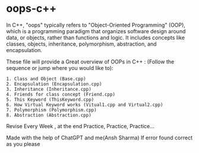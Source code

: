 # oops-c++
In C++, "oops" typically refers to "Object-Oriented Programming" (OOP), 
which is a programming paradigm that organizes software design around data, or objects, rather than functions and logic. 
It includes concepts like classes, objects, inheritance, polymorphism, abstraction, and encapsulation.

These file will provide a Great overview of OOPs in C++ : (Follow the sequence or jump where you would like to):

    1. Class and Object (Base.cpp)
    2. Encapsulation (Encapsulation.cpp)
    3. Inheritance (Inheritance.cpp)
    4. Friends for class concept (Friend.cpp)
    5. This Keyword (ThisKeyword.cpp)
    6. How Virtual Keyword works (Vitual1.cpp and Virtual2.cpp)
    7. Polymorphism (Polymorphism.cpp)
    8. Abstraction (Abstraction.cpp)


Revise Every Week , at the end
Practice, Practice, Practice...

Made with the help of ChatGPT and me(Ansh Sharma)
If error found correct as you please
